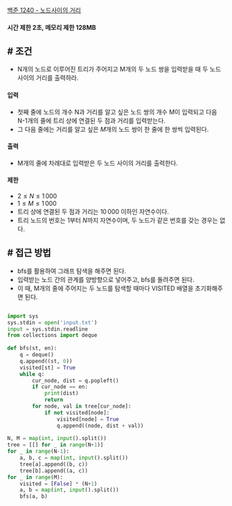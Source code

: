 
[백준 1240 - 노드사이의 거리](https://www.acmicpc.net/problem/1240)

#### **시간 제한 2초, 메모리 제한 128MB**

## **# 조건**

- N개의 노드로 이루어진 트리가 주어지고 M개의 두 노드 쌍을 입력받을 때 두 노드 사이의 거리를 출력하라.

#### **입력**
- 첫째 줄에 노드의 개수 N과 거리를 알고 싶은 노드 쌍의 개수 M이 입력되고 다음 N-1개의 줄에 트리 상에 연결된 두 점과 거리를 입력받는다. 
- 그 다음 줄에는 거리를 알고 싶은 $M$개의 노드 쌍이 한 줄에 한 쌍씩 입력된다.

#### **출력**
- M개의 줄에 차례대로 입력받은 두 노드 사이의 거리를 출력한다.

#### **제한**
- $2≤N≤1\,000$ 
- $1≤M≤1\,000$ 
- 트리 상에 연결된 두 점과 거리는 $10\,000$ 이하인 자연수이다.
- 트리 노드의 번호는 $1$부터 $N$까지 자연수이며, 두 노드가 같은 번호를 갖는 경우는 없다.

## **# 접근 방법**

- bfs를 활용하여 그래프 탐색을 해주면 된다.
- 입력받는 노드 간의 관계를 양방향으로 넣어주고, bfs를 돌려주면 된다.
- 이 때, M개의 줄에 주어지는 두 노드를 탐색할 때마다 VISITED 배열을 초기화해주면 된다.

```python

import sys  
sys.stdin = open('input.txt')  
input = sys.stdin.readline  
from collections import deque  
  
def bfs(st, en):  
    q = deque()  
    q.append((st, 0))  
    visited[st] = True  
    while q:  
        cur_node, dist = q.popleft()  
        if cur_node == en:  
            print(dist)  
            return  
        for node, val in tree[cur_node]:  
            if not visited[node]:  
                visited[node] = True  
                q.append((node, dist + val))  
  
N, M = map(int, input().split())  
tree = [[] for _ in range(N+1)]  
for _ in range(N-1):  
    a, b, c = map(int, input().split())  
    tree[a].append((b, c))  
    tree[b].append((a, c))  
for _ in range(M):  
    visited = [False] * (N+1)  
    a, b = map(int, input().split())  
    bfs(a, b)
```